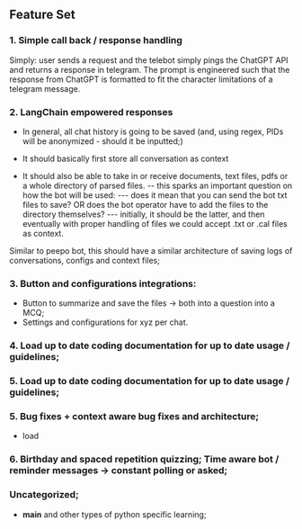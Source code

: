 

## Feature Set

### 1. Simple call back / response handling
Simply: user sends a request and the telebot simply pings the ChatGPT API and returns a response in telegram.
The prompt is engineered such that the response from ChatGPT is formatted to fit the character limitations of a telegram message.


### 2. LangChain empowered responses
- In general, all chat history is going to be saved (and, using regex, PIDs will be anonymized - should it be inputted;)
- It should basically first store all conversation as context

- It should also be able to take in or receive documents, text files, pdfs or a whole directory of parsed files.
-- this sparks an important question on how the bot will be used:
--- does it mean that you can send the bot txt files to save? OR does the bot operator have to add the files to the directory themselves?
--- initially, it should be the latter, and then eventually with proper handling of files we could accept .txt or .cal files as context.

Similar to peepo bot, this should have a similar architecture of saving logs of conversations, configs and context files;


### 3. Button and configurations integrations:
- Button to summarize and save the files -> both into a question into a MCQ;
- Settings and configurations for xyz per chat.




### 4. Load up to date coding documentation for up to date usage / guidelines;


### 5. Load up to date coding documentation for up to date usage / guidelines;


### 5. Bug fixes + context aware bug fixes and architecture;
- load


### 6. Birthday and spaced repetition quizzing; Time aware bot / reminder messages -> constant polling or asked;






### Uncategorized;
- __main__ and other types of python specific learning;






